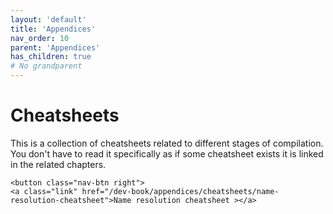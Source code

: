 ```yaml
---
layout: 'default'
title: 'Appendices'
nav_order: 10
parent: 'Appendices'
has_children: true
# No grandparent
---
```


# Cheatsheets

This is a collection of cheatsheets related to different stages of compilation.
You don't have to read it specifically as if some cheatsheet exists it is linked in the related chapters.
<div class="nav-btn-block">
    
    <button class="nav-btn right">
    <a class="link" href="/dev-book/appendices/cheatsheets/name-resolution-cheatsheet">Name resolution cheatsheet ></a>
</button>

</div>
